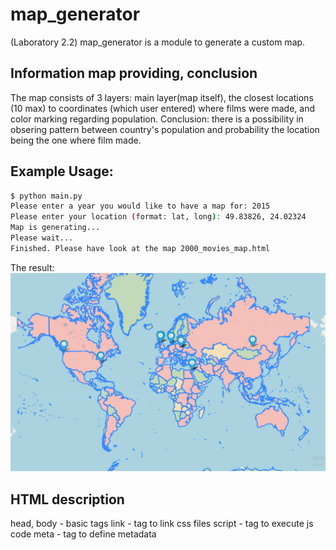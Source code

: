 # map_generator
(Laboratory 2.2)
map_generator is a module to generate a custom map.

## Information map providing, conclusion
The map consists of 3 layers: main layer(map itself), the closest locations (10 max) to
coordinates (which user entered) where films were made, and color marking regarding population.
Conclusion: there is a possibility in obsering pattern between country's population and
probability the location being the one where film made.

## Example Usage:
```bash
$ python main.py
Please enter a year you would like to have a map for: 2015
Please enter your location (format: lat, long): 49.83826, 24.02324
Map is generating...
Please wait...
Finished. Please have look at the map 2000_movies_map.html
```
The result:
![Example output](example.jpg)

## HTML description
head, body - basic tags
link - tag to link css files
script - tag to execute js code
meta - tag to define metadata
